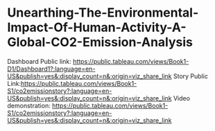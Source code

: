 # Unearthing-The-Environmental-Impact-Of-Human-Activity-A-Global-CO2-Emission-Analysis

Dashboard Public link: https://public.tableau.com/views/Book1-D1/Dashboard1?:language=en-US&publish=yes&:display_count=n&:origin=viz_share_link
Story Public Link:https://public.tableau.com/views/Book1-S1/co2emissionstory?:language=en-US&publish=yes&:display_count=n&:origin=viz_share_link
Video demonstration: https://public.tableau.com/views/Book1-S1/co2emissionstory?:language=en-US&publish=yes&:display_count=n&:origin=viz_share_link
